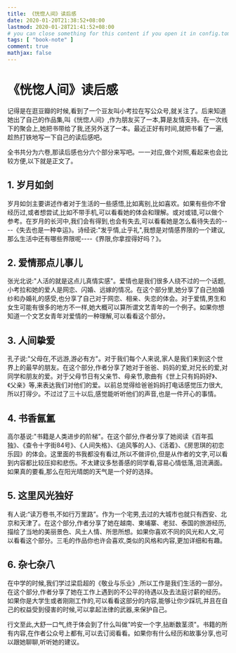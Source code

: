 ```yaml
---
title: 《恍惚人间》读后感
date: 2020-01-20T21:38:52+08:00
lastmod: 2020-01-28T21:41:52+08:00
# you can close something for this content if you open it in config.toml.
tags: [ "book-note" ] 
comment: true
mathjax: false
---
```



# 《恍惚人间》读后感

记得是在逛豆瓣的时候,看到了一个豆友叫小考拉在写公众号,就关注了。后来知道她出了自己的作品集,叫《恍惚人间》,作为朋友买了一本,算是友情支持。在一次线下的聚会上,她把书带给了我,还另外送了一本。最近正好有时间,就把书看了一遍,趁热打铁地写一下自己的读后感吧。

全书共分为六卷,那读后感也分六个部分来写吧。一一对应,做个对照,看起来也会比较方便,以下就是正文了。

## 1. 岁月如剑

岁月如剑主要讲述作者对于生活的一些感悟,比如离别,比如喜欢。如果有些你不曾经历过,或者想尝试,比如不带手机,可以看看她的体会和理解。或对或错,可以做个参考。在岁月的长河中,我们会有得到,也会有失去,可以看看她是怎么看待失去的----《失去也是一种幸运》。诗经说:"发乎情,止乎礼",我想是对情感界限的一个建议,那么生活中还有哪些界限呢----《界限,你拿捏得好吗？》。

## 2. 爱情那点儿事儿

张光北说:"人活的就是这点儿真情实感"。爱情也是我们很多人绕不过的一个话题,小考拉和她的爱人是网恋、闪婚、远嫁的情况。在这个部分里,她分享了自己拍婚纱和办婚礼的感受,也分享了自己对于网恋、相亲、失恋的体会。对于爱情,男生和女生可能有很多的地方不一样,她大概可以算所谓文艺青年的一个例子。如果你想知道一个文艺女青年对爱情的一种理解,可以看看这个部分。

## 3. 人间挚爱

孔子说:"父母在,不远游,游必有方"。对于我们每个人来说,家人是我们来到这个世界上的最早的朋友。在这个部分,作者分享了她对于爸爸、妈妈的爱,对兄长的爱,对同学和朋友的爱。对于父母节日有父亲节、母亲节,歌曲有《世上只有妈妈好》、《父亲》等,来表达我们对他们的爱。以前总觉得给爸爸妈妈打电话感觉压力很大,所以打得少。不过过了三十以后,感觉能听听他们的声音,也是一件开心的事情。

## 4. 书香氤氲

高尔基说:"书籍是人类进步的阶梯"。在这个部分,作者分享了她阅读《百年孤独》、《查令十字街84号》、《人间失格》、《追风筝的人》、《活着》、《房思琪的初恋乐园》的体会。这里面的书我都没有看过,所以不做评价,但是从作者的文字,可以看到内容都比较压抑和悲伤。不太建议多愁善感的同学看,容易心情低落,泪流满面。如果真的要看,那么在阳光晴朗的天气是一个好的选择。

## 5. 这里风光独好

有人说:“读万卷书,不如行万里路”。作为一个宅男,去过的大城市也就只有西安、北京和天津了。在这个部分,作者分享了她在越南、柬埔寨、老挝、泰国的旅游经历,描绘了当地的美丽景色、风土人情、所思所想。如果你喜欢不同的风光和人文,可以看看这个部分。三毛的作品你也许会喜欢,类似的风格和内容,更加详细和有趣。

## 6. 杂七杂八

在中学的时候,我们学过梁启超的《敬业与乐业》,所以工作是我们生活的一部分。在这个部分,作者分享了她在工作上遇到的不公平的待遇以及去法庭讨薪的经历。如果你是大学生或者刚刚工作的,可以看看这部分的内容,能够让你少踩坑,并且在自己的权益受到侵害的时候,可以拿起法律的武器,来保护自己。

行文至此,大舒一口气,终于体会到了什么叫做"吟安一个字,拈断数茎须"。书籍的所有内容,在作者公众号上都有,可以去订阅看看。如果你有什么经历和故事分享,也可以跟她聊聊,听听她的建议。


